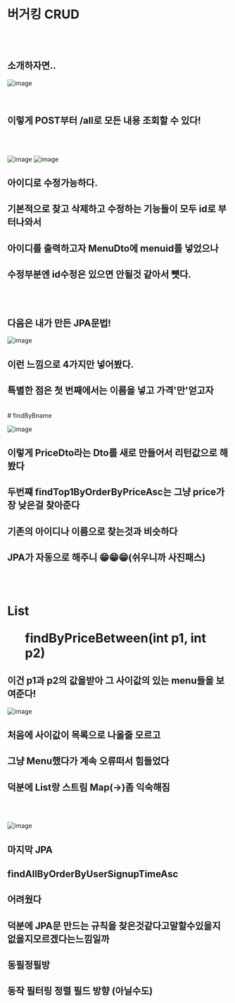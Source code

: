 # 버거킹 CRUD
<br/>
<br/>

## 소개하자면..


![image](https://github.com/user-attachments/assets/cd8a9f33-a52b-4388-bb8e-0aa8cb76a766)


<br/>

## 이렇게 POST부터 /all로 모든 내용 조회할 수 있다!

<br/>
<br/>

![image](https://github.com/user-attachments/assets/2d6e01d7-e5cd-4653-b6ce-4364826e083c)
![image](https://github.com/user-attachments/assets/8e72c899-9926-42ed-b536-ac6d9cb0fc85)<br/>

## 아이디로 수정가능하다. <br/>
## 기본적으로 찾고 삭제하고 수정하는 기능들이 모두 id로 부터나와서 <br/>
## 아이디를 출력하고자 MenuDto에 menuid를 넣었으나 <br/>
## 수정부분엔 id수정은 있으면 안될것 같아서 뻇다.

<br/>
<br/>

## 다음은 내가 만든 JPA문법!

![image](https://github.com/user-attachments/assets/0255e857-1235-40cb-b47b-998eb779710b)<br/> 
## 이런 느낌으로 4가지만 넣어봤다. <br/>
## 특별한 점은 첫 번째에서는 이름을 넣고 가격'만'얻고자  <br/>
<br/>
# findByBname

![image](https://github.com/user-attachments/assets/f28d3831-abf2-4f33-b57e-e0f19a648ffb) <br/>
## 이렇게 PriceDto라는 Dto를 새로 만들어서 리턴값으로 해봤다
## 두번쨰 findTop1ByOrderByPriceAsc는 그냥 price가장 낮은걸 찾아준다
## 기존의 아이디나 이름으로 찾는것과 비슷하다
## JPA가 자동으로 해주니 😁😁😁(쉬우니까 사진패스)
<br/> <br/>
# List<Menu> findByPriceBetween(int p1, int p2)
## 이건 p1과 p2의 값을받아 그 사이값의 있는 menu들을 보여준다!

![image](https://github.com/user-attachments/assets/982742d4-a304-4b8b-a5ae-0340011ae55f) <br/>
## 처음에 사이값이 목록으로 나올줄 모르고
## 그냥 Menu했다가 계속 오류떠서 힘들었다
## 덕분에 List랑 스트림 Map(->)좀 익숙해짐

<br/> <br/>

![image](https://github.com/user-attachments/assets/454389ae-2c05-437c-81ea-b927a78a3651) <br/>

## 마지막 JPA
## findAllByOrderByUserSignupTimeAsc
## 어려웠다
## 덕분에 JPA문 만드는 규칙을 찾은것같다고말할수있을지없을지모르겠다는느낌일까
## 동필정필방
## 동작 필터링 정렬 필드 방향 (아닐수도)









